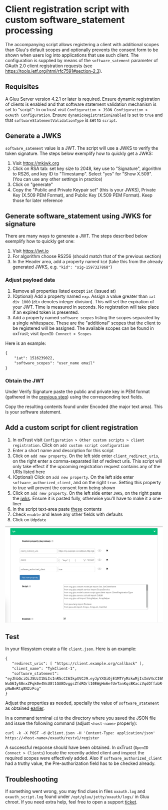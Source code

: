 # Client registration script with custom software_statement processing

The accompanying script allows registering a client with additional scopes than Gluu's default scopes and optionally prevents the consent form to be shown when users log into applications that use such client. The configuration is supplied by means of the `software_satement` parameter of OAuth 2.0 client registration requests (see https://tools.ietf.org/html/rfc7591#section-2.3).

## Requisites

A Gluu Server version 4.2.1 or later is required. Ensure dynamic registration of clients is enabled and that software statement validation mechanism is set to "script": In oxTrust visit `Configuration > JSON Configuration > oxAuth Configuration`. Ensure `dynamicRegistrationEnabled` is set to `true` and that `softwareStatementValidationType` is set to `script`.

## Generate a JWKS

`software_satement` value is a JWT. The script will use a JWKS to verify the token signature. The steps below exemplify how to quickly get a JWKS:

1. Visit https://mkjwk.org
1. Click on RSA tab: set key size to 2048, key use to "Signature", algorithm to RS26, and key ID to "Timestamp". Select "yes" for "Show X.509". (You can use any other settings in practice)
1. Click on "generate"
1. Copy the "Public and Private Keypair set" (this is your JWKS), Private Key (X.509 PEM Format), and Public Key (X.509 PEM Format). Keep those for later reference


## Generate software_statement using JWKS for signature

There are many ways to generate a JWT. The steps described below exemplify how to quickly get one:

1. Visit https://jwt.io
1. For algorithm choose RS256 (should match that of the previous section)
1. In the Header area, add a property named `kid` (take this from the already generated JWKS, e.g. `"kid": "sig-1597327868"`)

### Adjust payload data 

1. Remove all properties listed except `iat` (issued at)
1. (Optional) Add a property named `exp`. Assign a value greater than `iat div 1000` (`div` denotes integer division). This will set the expiration of your JWT. Time is measured in seconds. No registration will take place if an expired token is presented. 
1. Add a property named `software_scopes` listing the scopes separated by a single whitespace. These are the "additional" scopes that the client to be registered will be assigned. The available scopes can be found in oxTrust; visit `OpenID Connect > Scopes`

Here is an example:

```
{
    "iat": 1516239022,
    "software_scopes": "user_name email"
}
```

### Obtain the JWT

Under Verify Signature paste the public and private key in PEM format (gathered in the [previous step](#generate-a-jwks)) using the corresponding text fields.

Copy the resulting contents found under Encoded (the major text area). This is your software statement. 

## Add a custom script for client registration

1. In oxTrust visit `Configuration > Other custom scripts > client registration`. Click on `add custom script configuration`
1. Enter a short name and description for this script  
1. Click on `add new property`. On the left side enter `client_redirect_uris`, on the right enter a comma-separated list of redirect uris. This script will only take effect if the upcoming registration request contains any of the URIs listed here
1. (Optional) Click on `add new property`. On the left side enter `software_authorized_client`, and on the right `true`. Setting this property to true will prevent the consent form being shown
1. Click on `add new property`. On the left side enter `JWKS`, on the right paste the [jwks](#generate-a-jwks). Ensure it is pasted fully, otherwise you'll have to make it a one-liner
1. In the script text-area paste [these](https://github.com/GluuFederation/oxExternal/raw/master/client_registration/software_statement/SampleScript.py) contents
1. Check `enable` and leave any other fields with defaults
1. Click on `Udpdate`

![sample image](./screenshot.png)

## Test

In your filesystem create a file `client.json`. Here is an example:

```
{
   "redirect_uris": [ "https://client.example.org/callback" ],
   "client_name": "TykClient-1",
   "software_statement": "eyJhbGciOiJSUzI1NiIsInR5cCI6IkpXVCJ9.eyJpYXQiOjE1MTYyMzkwMjIsImV4cCI6MjUxOTgzOSwic29mdHdhcmVfc2NvcGVzIjoidXNlcl9uYW1lIGVtYWlsIn0.lOuEE1I_ZWAd6n1Wi0k2vSM1aVnY2_woKKtbyFaiBl7I8Rj4T9O8Awv5nsbuc3KXJotRMaAuDIrrvRdmEzsow8dwlBHtJ_pCVmH1IDp3OK37PNeCEN0U_KbaTmBbNeA4USRzk3HQF051DoYi0W5utoVLMkDK7NcPTzh17XP0rcK9B6t117jwLscaKBZGoClMsPlmCb83OQXs3HpbQMcOakOdbLSGEsV8_anuwL0pZ4GewPxuLfha9vhbWkitURc-WuG6IyS0nxZFqk0e4NsU8t1GAEDvggsZfdRQrl10EWgHm6efUeTanKqsBKaciVqdOffabR-pNwBeRtq8N2zFcg"
}
```

Adjust the properties as needed, specially the value of `software_statement` as obtained [earlier](#obtain-the-jwt).

In a command terminal `cd` to the directory where you saved the JSON file and issue the following command (adjust `<host-name>` properly):

```
curl -k -X POST -d @client.json -H 'Content-Type: application/json' https://<host-name>/oxauth/restv1/register
```

A successful response should have been obtained. In oxTrust (`OpenID Connect > Clients`) locate the recently added client and inspect the required scopes were effectively added. Also if `software_authorized_client` had a truthy value, the Pre-authorization field has to be checked already.

## Troubleshooting

If something went wrong, you may find clues in files `oxauth.log` and `oxauth_script.log` found under `/opt/gluu/jetty/oxauth/logs/` in Gluu chroot. If you need extra help, feel free to open a support [ticket](https://support.gluu.org).
